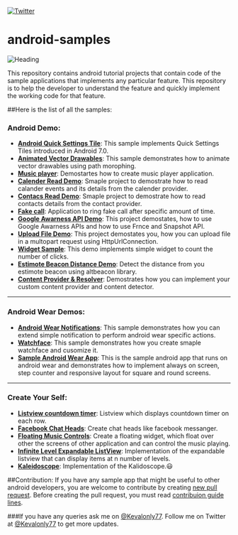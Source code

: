 [![Twitter](https://img.shields.io/badge/Twitter-@Kevalonly77-blue.svg?style=flat)](https://twitter.com/Kevalonly77)

# android-samples

![Heading](https://github.com/kevalpatel2106/android-samples/blob/master/WearableApp/asstes/heading.png)

This repository contains android tutorial projects that contain code of the sample applications that implements any particular feature. This repository is to help the developer to understand the feature and quickly implement the working code for that feature.

##Here is the list of all the samples:

### Android Demo:
- [**Android Quick Settings Tile**](https://github.com/kevalpatel2106/android-samples/tree/master/Android-N-Quick-Settings): This sample implements Quick Settings Tiles introduced in Android 7.0.
- [**Animated Vector Drawables**](https://github.com/kevalpatel2106/android-samples/tree/master/Animated%20Vector%20Drawables): This sample demonstrates how to animate vector drawables using path morophing.
- [**Music player**](https://github.com/kevalpatel2106/android-samples/tree/master/MusicPlayer): Demostartes how to create music player application.
- [**Calender Read Demo**](https://github.com/kevalpatel2106/android-samples/tree/master/CalenderReadDemo): Smaple project to demostrate how to read calander events and its details from the calender provider.
- [**Contacs Read Demo**](https://github.com/kevalpatel2106/android-samples/tree/master/ContactsRead): Smaple project to demostrate how to read contacts details from the contact provider.
- [**Fake call**](https://github.com/kevalpatel2106/android-samples/tree/master/FakeCall): Application to ring fake call after specific amount of time.
- [**Google Awarness API Demo**](https://github.com/kevalpatel2106/android-samples/tree/master/Google-Awareness-Demo): This project demostates, how to use Google Awarness APIs and how to use Frnce and Snapshot API.
- [**Upload File Demo**](https://github.com/kevalpatel2106/android-samples/tree/master/Upload%20File%20Demo): This project demostates you, how you can upload file in a multopart request using HttpUrlConnection.
- [**Widget Sample**](https://github.com/kevalpatel2106/android-samples/tree/master/WidgetSample): This demo implements simple widget to count the number of clicks.
- [**Estimote Beacon Distance Demo**](https://github.com/kevalpatel2106/android-samples/tree/master/Estimote-Beacon-DistanceDemo): Detect the distance from you estimote beacon using altbeacon library.
- [**Content Provider & Resolver**](https://github.com/kevalpatel2106/android-samples/tree/master/Content%20Provider%20and%20resolvero): Demostrates how you can implement your custom content provider and content detector.

------------------------------------------------------------------------------------------------------------------------------

### Android Wear Demos:
- [**Android Wear Notifications**](https://github.com/kevalpatel2106/android-samples/tree/master/Wearable%20Notification): This sample demonstrates how you can extend simple notification to perform android wear specific actions.
- [**Watchface**](https://github.com/kevalpatel2106/android-samples/tree/master/Watchface): This sample demonstrates how you create smaple watchface and cusomize it.
- [**Sample Android Wear App**](https://github.com/kevalpatel2106/android-samples/tree/master/WearableApp): This is the sample android app that runs on android wear and demonstrates how to implement always on screen, step counter and responsive layout for square and round screens.

------------------------------------------------------------------------------------------------------------------------------

### Create Your Self:
- [**Listview countdown timer**](https://github.com/kevalpatel2106/android-samples/tree/master/Listview%20Countdown%20Timer): Listview which displays countdown timer on each row.
- [**Facebook Chat Heads**](https://github.com/kevalpatel2106/android-samples/tree/master/Facebook%20Chat%20Heads): Create chat heads like facebook messanger.
- [**Floating Music Controls**](https://github.com/kevalpatel2106/android-samples/tree/master/Floating%20Music%20Controls): Create a floating widget, which float over other the screens of other application and can control the music playing.
- [**Infinite Level Expandable ListView**](https://github.com/kevalpatel2106/android-samples/tree/master/Infinite%20Level%20Expandable%20ListView): Implementation of the expandable listview that can display items at n number of levels.
- [**Kaleidoscope**](https://github.com/kevalpatel2106/android-samples/tree/master/Kaleidoscope): Implementation of the Kalidoscope.😃

##Contribution:
If you have any sample app that might be useful to other android developers, you are welcome to contribute by creating [new pull request](https://github.com/kevalpatel2106/android-samples/pulls). Before creating the pull request, you must read [contribuion guide lines](https://github.com/kevalpatel2106/android-samples/blob/master/CONTRIBUTING.md).

###If you have any queries ask me on [@Kevalonly77](https://twitter.com/Kevalonly77). Follow me on Twitter at [@Kevalonly77](https://twitter.com/Kevalonly77) to get more updates. 
